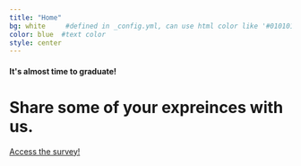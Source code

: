 ```yaml
---
title: "Home"
bg: white     #defined in _config.yml, can use html color like '#010101'
color: blue  #text color
style: center
---
```


<span class="fa-stack subtlecircle" style="font-size:100px">
  <i class="fa fa-circle fa-stack-2x text-blue"></i>
  <i class="fa fa-graduation-cap fa-stack-1x text-white"></i>
</span>

#### It's almost time to graduate!

# Share some of your expreinces with us.


<span id="forkongithub">
  <a href="https://docs.google.com/forms/d/1w-twzVp8EHBKbdQod2-uHGMXxSRtSFAtxWlJy_l8TfM/viewform?usp=send_form" class="bg-blue">
    Access the survey!
  </a>
</span>
